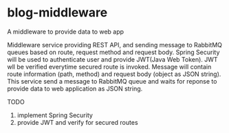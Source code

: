 # blog-middleware
A middleware to provide data to web app

Middleware service providing REST API, and sending message to RabbitMQ queues based on route, request method and request body.
Spring Security will be used to authenticate user and provide JWT(Java Web Token).
JWT wll be verified everytime secured route is invoked.
Message will contain route information (path, method) and request body (object as JSON string).
This service send a message to RabbitMQ queue and waits for reponse to provide data to web application as JSON string.

TODO
1. implement Spring Security
2. provide JWT and verify for secured routes
